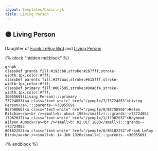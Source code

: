 ```yaml
---
layout: templates/basic.njk
title: Living Person
---
```

## 🟣 Living Person

Daughter of [Frank LeRoy Bird](/people/8/80182252) and [Living Person](/people/7/73724053)

{% block "hidden md:block" %}
```mermaid
graph
classDef grands fill:#193cb8,stroke:#2b7fff,stroke-width:1px,color:#fff;
classDef parents fill:#372aac,stroke:#615fff,stroke-width:1px,color:#fff;
classDef primary fill:#007595,stroke:#00a6f4,stroke-width:1px,color:#fff;
30955691(Living Person):::primary
73724053(<a class="text-white" href="/people/7/73724053">Living Person</a>):::parents-->30955691
88758866(<a class="text-white" href="/people/8/88758866">Helen Ritchie</a><br /><small>b: about 1904</small>):::grands-->73724053
17962037(<a class="text-white" href="/people/1/17962037">Raymond Wilson Aumock</a><br /><small>b: 02 OCT 1883</small>):::grands-->73724053
80182252(<a class="text-white" href="/people/8/80182252">Frank LeRoy Bird</a><br /><small>b: 14 JUN 1920</small>):::parents-->30955691
```
{% endblock %}
